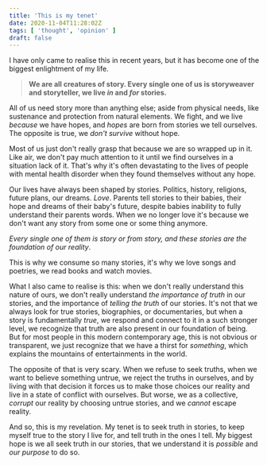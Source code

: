 ```yaml
---
title: 'This is my tenet'
date: 2020-11-04T11:28:02Z
tags: [ 'thought', 'opinion' ]
draft: false
---
```


I have only came to realise this in recent years, but it has become one of the biggest enlightment of my life.


> **We are all creatures of story. Every single one of us is storyweaver and storyteller, we live _in_ and _for_ stories.**


All of us need story more than anything else; aside from physical needs, like sustenance and protection from natural elements. We fight, and we live _because_ we have hopes, and _hopes_ are born from stories we tell ourselves. The opposite is true, we _don't survive_ without hope.

Most of us just don't really grasp that because we are so wrapped up in it. Like air, we don't pay much attention to it until we find ourselves in a situation lack of it. That's why it's often devastating to the lives of people with mental health disorder when they found themselves without any hope.

Our lives have always been shaped by stories. Politics, history, religions, future plans, our dreams. _Love_. Parents tell stories to their babies, their hope and dreams of their baby's future, despite babies inability to fully understand their parents words. When we no longer love it's because we don't want any story from some one or some thing anymore.

_Every single one of them is story or from story, and these stories are the foundation of our reality_.

This is why we consume so many stories, it's why we love songs and poetries, we read books and watch movies.

What I also came to realise is this: when we don't really understand this nature of ours, we don't really understand _the importance of truth_ in our stories, and the importance of _telling the truth_ of our stories. It's not that we always look for true stories, biographies, or documentaries, but when a story is fundamentally _true_, we respond and connect to it in a such stronger level, we recognize that truth are also present in our foundation of being. But for most people in this modern contemporary age, this is not obvious or transparent, we just recognize that we have a thirst for _something_, which explains the mountains of entertainments in the world.

The opposite of that is very scary. When we refuse to seek truths, when we want to believe something untrue, we reject the truths in ourselves, and by living with that decision it forces us to make those choices our reality and live in a state of conflict with ourselves. But worse, we as a collective, _corrupt_ our reality by choosing untrue stories, and we _cannot_ escape reality.

And so, this is my revelation.
My tenet is to seek truth in stories, to keep myself true to the story I live for, and tell truth in the ones I tell. My biggest hope is we all seek truth in our stories, that we understand it is _possible_ and _our purpose_ to do so.
